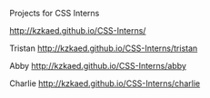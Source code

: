 Projects for CSS Interns


http://kzkaed.github.io/CSS-Interns/

Tristan  http://kzkaed.github.io/CSS-Interns/tristan

Abby  http://kzkaed.github.io/CSS-Interns/abby

Charlie  http://kzkaed.github.io/CSS-Interns/charlie
